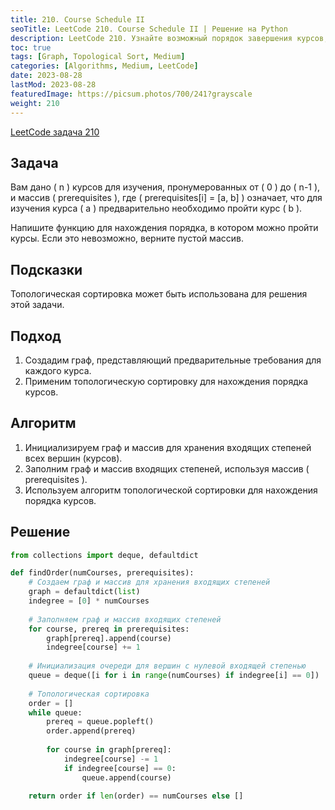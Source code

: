 ```yaml
---
title: 210. Course Schedule II
seoTitle: LeetCode 210. Course Schedule II | Решение на Python
description: LeetCode 210. Узнайте возможный порядок завершения курсов, учитывая их предварительные требования.
toc: true
tags: [Graph, Topological Sort, Medium]
categories: [Algorithms, Medium, LeetCode]
date: 2023-08-28
lastMod: 2023-08-28
featuredImage: https://picsum.photos/700/241?grayscale
weight: 210
---
```


[LeetCode задача 210](https://leetcode.com/problems/course-schedule-ii/)

## Задача

Вам дано \( n \) курсов для изучения, пронумерованных от \( 0 \) до \( n-1 \), и массив \( prerequisites \), где \( prerequisites[i] = [a, b] \) означает, что для изучения курса \( a \) предварительно необходимо пройти курс \( b \).

Напишите функцию для нахождения порядка, в котором можно пройти курсы. Если это невозможно, верните пустой массив.

## Подсказки

Топологическая сортировка может быть использована для решения этой задачи.

## Подход

1. Создадим граф, представляющий предварительные требования для каждого курса.
2. Применим топологическую сортировку для нахождения порядка курсов.

## Алгоритм

1. Инициализируем граф и массив для хранения входящих степеней всех вершин (курсов).
2. Заполним граф и массив входящих степеней, используя массив \( prerequisites \).
3. Используем алгоритм топологической сортировки для нахождения порядка курсов.

## Решение

```python
from collections import deque, defaultdict

def findOrder(numCourses, prerequisites):
    # Создаем граф и массив для хранения входящих степеней
    graph = defaultdict(list)
    indegree = [0] * numCourses
    
    # Заполняем граф и массив входящих степеней
    for course, prereq in prerequisites:
        graph[prereq].append(course)
        indegree[course] += 1
    
    # Инициализация очереди для вершин с нулевой входящей степенью
    queue = deque([i for i in range(numCourses) if indegree[i] == 0])
    
    # Топологическая сортировка
    order = []
    while queue:
        prereq = queue.popleft()
        order.append(prereq)
        
        for course in graph[prereq]:
            indegree[course] -= 1
            if indegree[course] == 0:
                queue.append(course)
    
    return order if len(order) == numCourses else []
```
